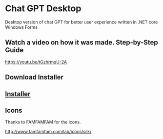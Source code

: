 # Chat GPT Desktop
Desktop version of chat GPT for better user experience written in .NET core Windows Forms

## Watch a video on how it was made. Step-by-Step Guide
https://youtu.be/tGzhrmqU-2A


## Download Installer
## [Installer](https://raw.githubusercontent.com/jodendaal/ChatGPTDesktop/main/deploy/ChatGPTDesktop.zip)


## Icons
Thanks to FAMFAMFAM for the icons. 

http://www.famfamfam.com/lab/icons/silk/

